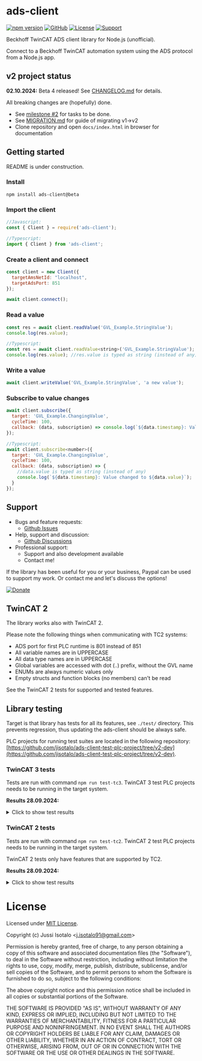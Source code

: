 # ads-client


[![npm version](https://img.shields.io/npm/v/ads-client)](https://www.npmjs.org/package/ads-client) 
[![GitHub](https://img.shields.io/badge/View%20on-GitHub-brightgreen)](https://github.com/jisotalo/ads-client)
[![License](https://img.shields.io/github/license/jisotalo/ads-client)](https://choosealicense.com/licenses/mit/)
[![Support](https://img.shields.io/badge/Donate-PayPal-yellow)](https://www.paypal.com/donate/?business=KUWBXXCVGZZME&no_recurring=0&currency_code=EUR)

Beckhoff TwinCAT ADS client library for Node.js (unofficial). 

Connect to a Beckhoff TwinCAT automation system using the ADS protocol from a Node.js app.

## v2 project status

**02.10.2024:** Beta 4 released! See [CHANGELOG.md](https://github.com/jisotalo/ads-client/blob/v2-dev/CHANGELOG.md) for details.

All breaking changes are (hopefully) done.

* See [milestone #2](https://github.com/jisotalo/ads-client/milestone/2) for tasks to be done.
* See [MIGRATION.md](https://github.com/jisotalo/ads-client/blob/v2-dev/MIGRATION.md) for guide of migrating v1->v2
* Clone repository and open `docs/index.html` in browser for documentation

## Getting started

README is under construction.

### Install
`npm install ads-client@beta`

### Import the client
```js
//Javascript:
const { Client } = require('ads-client');

//Typescript:
import { Client } from 'ads-client';
```

### Create a client and connect

```js
const client = new Client({
  targetAmsNetId: "localhost",
  targetAdsPort: 851
});

await client.connect();
```

### Read a value

```js
const res = await client.readValue('GVL_Example.StringValue');
console.log(res.value);

//Typescript:
const res = await client.readValue<string>('GVL_Example.StringValue');
console.log(res.value); //res.value is typed as string (instead of any)

```

### Write a value

```js
await client.writeValue('GVL_Example.StringValue', 'a new value');
```
### Subscribe to value changes

```js
await client.subscribe({
  target: 'GVL_Example.ChangingValue',
  cycleTime: 100,
  callback: (data, subscription) => console.log(`${data.timestamp}: Value changed to ${data.value}`)
});

//Typescript:
await client.subscribe<number>({
  target: 'GVL_Example.ChangingValue',
  cycleTime: 100,
  callback: (data, subscription) => {
    //data.value is typed as string (instead of any)
    console.log(`${data.timestamp}: Value changed to ${data.value}`);
  }
});
```

## Support

* Bugs and feature requests: 
  * [Github Issues](https://github.com/jisotalo/ads-client/issues)
* Help, support and discussion: 
  * [Github Discussions](https://github.com/jisotalo/ads-client/discussions)
* Professional support: 
  * Support and also development available 
  * Contact me!

If the library has been useful for you or your business, Paypal can be used to support my work. Or contact me and let's discuss the options!

[![Donate](https://img.shields.io/badge/Donate-PayPal-yellow)](https://www.paypal.com/donate/?business=KUWBXXCVGZZME&no_recurring=0&currency_code=EUR)

## TwinCAT 2

The library works also with TwinCAT 2.

Please note the following things when communicating with TC2 systems:
* ADS port for first PLC runtime is 801 instead of 851
* All variable names are in UPPERCASE
* All data type names are in UPPERCASE
* Global variables are accessed with dot (`.`) prefix, without the GVL name
* ENUMs are always numeric values only
* Empty structs and function blocks (no members) can't be read

See the TwinCAT 2 tests for supported and tested features.

## Library testing

Target is that library has tests for all its features, see `./test/` directory. 
This prevents regression, thus updating the ads-client should be always safe.

PLC projects for running test suites are located in the following repository:
[https://github.com/jisotalo/ads-client-test-plc-project/tree/v2-dev](https://github.com/jisotalo/ads-client-test-plc-project/tree/v2-dev).

### TwinCAT 3 tests

Tests are run with command `npm run test-tc3`. TwinCAT 3 test PLC projects needs to be running in the target system.

**Results 28.09.2024:**

<details>
<summary>Click to show test results</summary>
<pre>
  PASS  test/TC3/ads-client.test.js (24.801 s)
  √ IMPORTANT NOTE: This test requires running a specific TwinCAT 3 PLC project (https://github.com/jisotalo/ads-client-test-plc-project) (1 ms)                                                                                                                        
  connection
    √ client is not connected at beginning (1 ms)                                                                                   
    √ checking ads client settings (1 ms)                                                                                           
    √ connecting to the target (41 ms)                                                                                              
    √ checking that test PLC project is active (13 ms)                                                                              
    √ checking that test PLC project version is correct (10 ms)                                                                     
    √ checking 32/64 bitness (4 ms)                                                                                                 
    √ caching of symbols and data types                                                                                             
    √ reconnecting (34 ms)                                                                                                          
  resetting PLC to original state                                                                                                   
    √ resetting PLC (514 ms)                                                                                                        
    √ checking that reset was successful (8 ms)                                                                                     
    √ checking that PLC is not running (11 ms)                                                                                      
    √ setting IsReset to false (6 ms)                                                                                               
    √ starting PLC (7 ms)                                                                                                           
    √ checking that test PLC project is running (505 ms)                                                                            
  testing PLC runtime stop, start, restart                                                                                          
    √ stopping PLC (15 ms)                                                                                                          
    √ starting PLC (14 ms)                                                                                                          
    √ restarting PLC (528 ms)                                                                                                       
  system state, PLC runtime states and device information                                                                           
    √ reading TwinCAT system state (5 ms)                                                                                           
    √ reading PLC runtime (port 851) state (3 ms)                                                                                   
    √ reading PLC runtime (port 852) state (3 ms)                                                                                   
    √ reading PLC runtime device info (3 ms)                                                                                        
    √ reading TwinCAT system device info (5 ms)                                                                                     
    √ reading PLC runtime symbol version (4 ms)                                                                                     
  symbols and data types                                                                                                            
    √ reading upload info (4 ms)                                                                                                    
    √ reading all symbols (16 ms)                                                                                                   
    √ reading single symbol information (1 ms)                                                                                      
    √ reading all data type information (19 ms)                                                                                     
    √ reading single data type information (2 ms)                                                                                   
  data conversion                                                                                                                   
    √ converting a raw PLC value to a Javascript variable (4 ms)                                                                    
    √ converting a Javascript value to a raw PLC value (40 ms)                                                                      
  reading values                                                                                                                    
    reading standard values                                                                                                         
      √ reading BOOL (16 ms)                                                                                                        
      √ reading BYTE (8 ms)                                                                                                         
      √ reading WORD (9 ms)                                                                                                         
      √ reading DWORD (7 ms)                                                                                                        
      √ reading SINT (15 ms)                                                                                                        
      √ reading USINT (7 ms)                                                                                                        
      √ reading INT (14 ms)                                                                                                         
      √ reading UINT (7 ms)                                                                                                         
      √ reading DINT (13 ms)                                                                                                        
      √ reading UDINT (7 ms)                                                                                                        
      √ reading REAL (31 ms)                                                                                                        
      √ reading STRING (16 ms)                                                                                                      
      √ reading DATE (7 ms)                                                                                                         
      √ reading DT (14 ms)                                                                                                          
      √ reading TOD (16 ms)                                                                                                         
      √ reading TIME (8 ms)                                                                                                         
      √ reading LWORD (8 ms)                                                                                                        
      √ reading LINT (13 ms)                                                                                                        
      √ reading ULINT (7 ms)                                                                                                        
      √ reading LREAL (31 ms)                                                                                                       
      √ reading WSTRING (16 ms)                                                                                                     
      √ reading LDATE (---- TODO: Needs TC 3.1.4026 ----)                                                                           
      √ reading LDT (---- TODO: Needs TC 3.1.4026 ----) (1 ms)                                                                      
      √ reading LTOD (---- TODO: Needs TC 3.1.4026 ----)                                                                            
      √ reading LTIME (9 ms)                                                                                                        
    reading standard array values                                                                                                   
      √ reading ARRAY OF BOOL (14 ms)                                                                                               
      √ reading ARRAY OF BYTE (8 ms)                                                                                                
      √ reading ARRAY OF WORD (9 ms)                                                                                                
      √ reading ARRAY OF DWORD (8 ms)                                                                                               
      √ reading ARRAY OF SINT (13 ms)                                                                                               
      √ reading ARRAY OF USINT (7 ms)                                                                                               
      √ reading ARRAY OF INT (13 ms)                                                                                                
      √ reading ARRAY OF UINT (8 ms)                                                                                                
      √ reading ARRAY OF DINT (16 ms)                                                                                               
      √ reading ARRAY OF UDINT (7 ms)                                                                                               
      √ reading ARRAY OF REAL (31 ms)                                                                                               
      √ reading ARRAY OF STRING (15 ms)                                                                                             
      √ reading ARRAY OF DATE (8 ms)                                                                                                
      √ reading ARRAY OF DT (15 ms)                                                                                                 
      √ reading ARRAY OF TOD (14 ms)                                                                                                
      √ reading ARRAY OF TIME (5 ms)                                                                                                
      √ reading ARRAY OF LWORD (8 ms)                                                                                               
      √ reading ARRAY OF LINT (16 ms)                                                                                               
      √ reading ARRAY OF ULINT (7 ms)                                                                                               
      √ reading ARRAY OF LREAL (26 ms)                                                                                              
      √ reading ARRAY OF WSTRING (13 ms)                                                                                            
      √ reading ARRAY OF LDATE (---- TODO: Needs TC 3.1.4026 ----)                                                                  
      √ reading ARRAY OF LDT (---- TODO: Needs TC 3.1.4026 ----)                                                                    
      √ reading ARRAY OF LTOD (---- TODO: Needs TC 3.1.4026 ----)                                                                   
      √ reading ARRAY OF LTIME (6 ms)                                                                                               
    reading complex values                                                                                                          
      √ reading STRUCT (14 ms)                                                                                                      
      √ reading ALIAS (7 ms)                                                                                                        
      √ reading ENUM (44 ms)                                                                                                        
      √ reading POINTER (address) (8 ms)                                                                                            
      √ reading SUBRANGE (8 ms)                                                                                                     
      √ reading UNION (22 ms)                                                                                                       
      √ reading FUNCTION_BLOCK (28 ms)                                                                                              
      √ reading INTERFACE (8 ms)                                                                                                    
    reading complex array values                                                                                                    
      √ reading ARRAY OF STRUCT (19 ms)                                                                                             
      √ reading ARRAY OF ALIAS (9 ms)                                                                                               
      √ reading ARRAY OF ENUM (38 ms)                                                                                               
      √ reading ARRAY OF POINTER (address) (6 ms)                                                                                   
      √ reading ARRAY OF SUBRANGE (6 ms)                                                                                            
      √ reading ARRAY OF UNION (8 ms)                                                                                               
      √ reading ARRAY OF FUNCTION_BLOCK (27 ms)                                                                                     
      √ reading ARRAY OF INTERFACE (6 ms)                                                                                           
    reading special types / cases                                                                                                   
      √ reading ARRAY with negative index (9 ms)                                                                                    
      √ reading multi-dimensional ARRAY (9 ms)                                                                                      
      √ reading ARRAY OF ARRAY (7 ms)                                                                                               
      √ reading STRUCT with pragma: {attribute 'pack_mode' := '1'} (8 ms)                                                           
      √ reading STRUCT with pragma: {attribute 'pack_mode' := '8'} (8 ms)                                                           
      √ reading an empty FUNCTION_BLOCK (7 ms)                                                                                      
      √ reading an empty STRUCT (8 ms)                                                                                              
      √ reading an empty ARRAY (9 ms)                                                                                               
      √ reading a single BIT (15 ms)                                                                                                
      √ reading a struct with BIT types (8 ms)                                                                                      
    reading dereferenced POINTER and REFERENCE values                                                                               
      √ reading POINTER (value) (8 ms)                                                                                              
      √ reading REFERENCE (value) (5 ms)                                                                                            
    reading raw data                                                                                                                
      √ reading a raw value (4 ms)                                                                                                  
      √ reading a raw value using symbol (3 ms)                                                                                     
      √ reading a raw value using path (4 ms)                                                                                       
      √ reading multiple raw values (multi/sum command) (5 ms)                                                                      
    reading (misc)                                                                                                                  
      √ reading a value using symbol (3 ms)                                                                                         
  writing values                                                                                                                    
    writing standard values                                                                                                         
      √ writing BOOL (22 ms)                                                                                                        
      √ writing BYTE (12 ms)                                                                                                        
      √ writing WORD (12 ms)                                                                                                        
      √ writing DWORD (12 ms)                                                                                                       
      √ writing SINT (24 ms)                                                                                                        
      √ writing USINT (10 ms)                                                                                                       
      √ writing INT (23 ms)                                                                                                         
      √ writing UINT (11 ms)                                                                                                        
      √ writing DINT (25 ms)                                                                                                        
      √ writing UDINT (11 ms)                                                                                                       
      √ writing REAL (46 ms)                                                                                                        
      √ writing STRING (21 ms)                                                                                                      
      √ writing DATE (11 ms)                                                                                                        
      √ writing DT (22 ms)                                                                                                          
      √ writing TOD (22 ms)                                                                                                         
      √ writing TIME (11 ms)                                                                                                        
      √ writing LWORD (7 ms)                                                                                                        
      √ writing LINT (24 ms)                                                                                                        
      √ writing ULINT (9 ms)                                                                                                        
      √ writing LREAL (44 ms)                                                                                                       
      √ writing WSTRING (22 ms)                                                                                                     
      √ writing LDATE (---- TODO: Needs TC 3.1.4026 ----)                                                                           
      √ writing LDT (---- TODO: Needs TC 3.1.4026 ----) (1 ms)                                                                      
      √ writing LTOD (---- TODO: Needs TC 3.1.4026 ----)                                                                            
      √ writing LTIME (7 ms)                                                                                                        
    writing standard array values                                                                                                   
      √ writing ARRAY OF BOOL (24 ms)                                                                                               
      √ writing ARRAY OF BYTE (13 ms)                                                                                               
      √ writing ARRAY OF WORD (12 ms)                                                                                               
      √ writing ARRAY OF DWORD (13 ms)                                                                                              
      √ writing ARRAY OF SINT (22 ms)                                                                                               
      √ writing ARRAY OF USINT (12 ms)                                                                                              
      √ writing ARRAY OF INT (19 ms)                                                                                                
      √ writing ARRAY OF UINT (11 ms)                                                                                               
      √ writing ARRAY OF DINT (22 ms)                                                                                               
      √ writing ARRAY OF UDINT (12 ms)                                                                                              
      √ writing ARRAY OF REAL (44 ms)                                                                                               
      √ writing ARRAY OF STRING (23 ms)                                                                                             
      √ writing ARRAY OF DATE (11 ms)                                                                                               
      √ writing ARRAY OF DT (20 ms)                                                                                                 
      √ writing ARRAY OF TOD (22 ms)                                                                                                
      √ writing ARRAY OF TIME (11 ms)                                                                                               
      √ writing ARRAY OF LWORD (12 ms)                                                                                              
      √ writing ARRAY OF LINT (21 ms)
      √ writing ARRAY OF ULINT (12 ms)                                                                                              
      √ writing ARRAY OF LREAL (46 ms)                                                                                              
      √ writing ARRAY OF WSTRING (22 ms)                                                                                            
      √ writing ARRAY OF LDATE (---- TODO: Needs TC 3.1.4026 ----) (1 ms)                                                           
      √ writing ARRAY OF LDT (---- TODO: Needs TC 3.1.4026 ----) (1 ms)                                                             
      √ writing ARRAY OF LTOD (---- TODO: Needs TC 3.1.4026 ----)                                                                   
      √ writing ARRAY OF LTIME (10 ms)                                                                                              
    writing complex values                                                                                                          
      √ writing STRUCT (26 ms)                                                                                                      
      √ writing ALIAS (11 ms)                                                                                                       
      √ writing ENUM (49 ms)                                                                                                        
      √ writing POINTER (address) (14 ms)                                                                                           
      √ writing SUBRANGE (17 ms)                                                                                                    
      √ writing UNION (46 ms)                                                                                                       
      √ writing FUNCTION_BLOCK (46 ms)                                                                                              
      √ writing INTERFACE (13 ms)                                                                                                   
    writing complex array values                                                                                                    
      √ writing ARRAY OF STRUCT (24 ms)                                                                                             
      √ writing ARRAY OF ALIAS (10 ms)                                                                                              
      √ writing ARRAY OF ENUM (57 ms)                                                                                               
      √ writing ARRAY OF POINTER (address) (12 ms)                                                                                  
      √ writing ARRAY OF SUBRANGE (11 ms)                                                                                           
      √ writing ARRAY OF UNION (16 ms)                                                                                              
      √ writing ARRAY OF FUNCTION_BLOCK (48 ms)                                                                                     
      √ writing ARRAY OF INTERFACE (16 ms)                                                                                          
    writing special types / cases                                                                                                   
      √ writing ARRAY with negative index (14 ms)                                                                                   
      √ writing multi-dimensional ARRAY (15 ms)                                                                                     
      √ writing ARRAY OF ARRAY (16 ms)                                                                                              
      √ writing STRUCT with pragma: {attribute 'pack_mode' := '1'} (14 ms)                                                          
      √ writing STRUCT with pragma: {attribute 'pack_mode' := '8'} (16 ms)                                                          
      √ writing an empty FUNCTION_BLOCK (8 ms)                                                                                      
      √ writing an empty STRUCT (7 ms)                                                                                              
      √ writing an empty ARRAY (7 ms)                                                                                               
      √ writing a single BIT (36 ms)                                                                                                
      √ writing a struct with BIT types (11 ms)                                                                                     
    writing dereferenced POINTER and REFERENCE values                                                                               
      √ writing POINTER (value) (22 ms)                                                                                             
      √ writing REFERENCE (value) (23 ms)                                                                                           
    writing raw data                                                                                                                
      √ writing a raw value (6 ms)                                                                                                  
      √ writing a raw value using symbol (7 ms)                                                                                     
      √ writing a raw value using path (11 ms)                                                                                      
      √ writing multiple raw values (multi/sum command) (20 ms)                                                                     
    writing (misc)                                                                                                                  
      √ writing a value using symbol (8 ms)                                                                                         
  variable handles                                                                                                                  
    √ creating and deleting a varible handle (14 ms)                                                                                
    √ reading value using a variable handle (12 ms)                                                                                 
    √ writing value using a variable handle (30 ms)                                                                                 
    √ creating and deleting multiple varible handles (multi/sum command) (9 ms)                                                     
  subscriptions (ADS notifications)                                                                                                 
    √ subscribing and unsubscribing successfully (2033 ms)                                                                          
    √ subscribing to a changing value (10 ms) with default cycle time (3023 ms)                                                     
    √ subscribing to a changing value (10 ms) with 10 ms cycle time (28 ms)                                                         
    √ subscribing to a constant value with maximum delay of 2000 ms (2016 ms)                                                       
    √ subscribing to a raw ADS address (222 ms)                                                                                     
    √ subscribing using subscribeValue() (2030 ms)                                                                                  
    √ subscribing to a raw ADS address using subscribeRaw() (219 ms)                                                                
  remote procedure calls (RPC methods)                                                                                              
    √ calling a RPC method (13 ms)                                                                                                  
    √ calling a RPC method with struct parameters (9 ms)                                                                            
    √ calling a RPC method without return value and without parameters (11 ms)                                                      
  miscellaneous                                                                                                                     
    √ sending read write ADS command (6 ms)                                                                                         
    √ sending multiple read write ADS commands (multi/sum command) (12 ms)                                                          
  issue specific tests                                                                                                              
    issue 103 (https://github.com/jisotalo/ads-client/issues/103)                                                                   
      √ calling unsubscribeAll() multiple times (should not crash to unhandled exception) (50 ms)                                   
  disconnecting                                                                                                                     
    √ disconnecting client (9 ms)                                                                                                   
  controlling TwinCAT system service                                                                                                
    √ connecting (1 ms)                                                                                                             
    √ setting TwinCAT system to config (4024 ms)                                                                                    
    √ setting TwinCAT system to run (4018 ms)                                                                                       
    √ disconnecting (2 ms)                                                                                                          
  handling unknown/stale ADS notifications                                                                                          
    √ connecting (27 ms)                                                                                                            
    √ creating an unknown notification handle by forced disconnecting (1040 ms)                                                     
    √ deleting an unknown notification handle automatically (1034 ms)                                                               
    √ disconnecting (1 ms)                                                                                                          
                                                                                                                                    
Test Suites: 1 passed, 1 total                                                                                                      
Tests:       223 passed, 223 total                                                                                                  
Snapshots:   0 total
Time:        24.889 s, estimated 25 s
Ran all test suites matching /TC3\\ads-client.test.js/i.
</pre>
</details>

### TwinCAT 2 tests

Tests are run with command `npm run test-tc2`. TwinCAT 2 test PLC projects needs to be running in the target system.

TwinCAT 2 tests only have features that are supported by TC2.

**Results 28.09.2024:**

<details>
<summary>Click to show test results</summary>
<pre>
 PASS  test/TC2/ads-client.test.js (26.971 s)
  √ IMPORTANT NOTE: This test requires running a specific TwinCAT 2 PLC project (https://github.com/jisotalo/ads-client-test-plc-project)                                                                                                                               
  connection
    √ client is not connected at beginning                                                                                          
    √ checking ads client settings                                                                                                  
    √ connecting to the target (35 ms)                                                                                              
    √ checking that test PLC project is active (58 ms)                                                                              
    √ checking that test PLC project version is correct (9 ms)                                                                      
    √ checking 32/64 bitness (2 ms)                                                                                                 
    √ caching of symbols and data types (1 ms)                                                                                      
    √ reconnecting (22 ms)                                                                                                          
  resetting PLC to original state                                                                                                   
    √ resetting PLC (507 ms)                                                                                                        
    √ checking that reset was successful (5 ms)                                                                                     
    √ checking that PLC is not running (8 ms)                                                                                       
    √ setting IsReset to false (3 ms)                                                                                               
    √ starting PLC (5 ms)                                                                                                           
    √ checking that test PLC project is running (506 ms)                                                                            
  testing PLC runtime stop, start, restart                                                                                          
    √ stopping PLC (13 ms)                                                                                                          
    √ starting PLC (10 ms)                                                                                                          
    √ restarting PLC (523 ms)                                                                                                       
  system state, PLC runtime states and device information                                                                           
    √ reading TwinCAT system state (2 ms)                                                                                           
    √ reading PLC runtime (port 801) state (2 ms)                                                                                   
    √ reading PLC runtime device info (2 ms)                                                                                        
    √ reading TwinCAT system device info (2 ms)                                                                                     
    √ reading PLC runtime symbol version (2 ms)                                                                                     
  symbols and data types                                                                                                            
    √ reading upload info (2 ms)                                                                                                    
    √ reading all symbols (15 ms)                                                                                                   
    √ reading single symbol information                                                                                             
    √ reading all data type information (33 ms)                                                                                     
    √ reading single data type information (9 ms)                                                                                   
  data conversion                                                                                                                   
    √ converting a raw PLC value to a Javascript variable (7 ms)                                                                    
    √ converting a Javascript value to a raw PLC value (41 ms)                                                                      
  reading values                                                                                                                    
    reading standard values                                                                                                         
      √ reading BOOL (12 ms)                                                                                                        
      √ reading BYTE (6 ms)                                                                                                         
      √ reading WORD (6 ms)                                                                                                         
      √ reading DWORD (7 ms)                                                                                                        
      √ reading SINT (11 ms)
      √ reading USINT (7 ms)                                                                                                        
      √ reading INT (11 ms)                                                                                                         
      √ reading UINT (7 ms)                                                                                                         
      √ reading DINT (13 ms)                                                                                                        
      √ reading UDINT (6 ms)                                                                                                        
      √ reading REAL (19 ms)                                                                                                        
      √ reading STRING (10 ms)                                                                                                      
      √ reading DATE (4 ms)                                                                                                         
      √ reading DT (9 ms)                                                                                                           
      √ reading TOD (8 ms)                                                                                                          
      √ reading TIME (6 ms)                                                                                                         
      √ reading LREAL (26 ms)                                                                                                       
    reading standard array values                                                                                                   
      √ reading ARRAY OF BOOL (9 ms)                                                                                                
      √ reading ARRAY OF BYTE (5 ms)                                                                                                
      √ reading ARRAY OF WORD (5 ms)                                                                                                
      √ reading ARRAY OF DWORD (4 ms)                                                                                               
      √ reading ARRAY OF SINT (10 ms)                                                                                               
      √ reading ARRAY OF USINT (6 ms)                                                                                               
      √ reading ARRAY OF INT (9 ms)                                                                                                 
      √ reading ARRAY OF UINT (6 ms)                                                                                                
      √ reading ARRAY OF DINT (10 ms)                                                                                               
      √ reading ARRAY OF UDINT (3 ms)                                                                                               
      √ reading ARRAY OF REAL (18 ms)                                                                                               
      √ reading ARRAY OF STRING (9 ms)                                                                                              
      √ reading ARRAY OF DATE (7 ms)                                                                                                
      √ reading ARRAY OF DT (11 ms)                                                                                                 
      √ reading ARRAY OF TOD (9 ms)                                                                                                 
      √ reading ARRAY OF TIME (4 ms)                                                                                                
      √ reading ARRAY OF LREAL (24 ms)                                                                                              
    reading complex values                                                                                                          
      √ reading STRUCT (15 ms)                                                                                                      
      √ reading ALIAS (8 ms)                                                                                                        
      √ reading ENUM (16 ms)                                                                                                        
      √ reading POINTER (address) (6 ms)                                                                                            
      √ reading SUBRANGE (6 ms)                                                                                                     
      √ reading FUNCTION_BLOCK (23 ms)                                                                                              
    reading complex array values                                                                                                    
      √ reading ARRAY OF STRUCT (12 ms)                                                                                             
      √ reading ARRAY OF ALIAS (6 ms)                                                                                               
      √ reading ARRAY OF ENUM (20 ms)                                                                                               
      √ reading ARRAY OF POINTER (address) (5 ms)                                                                                   
      √ reading ARRAY OF SUBRANGE (3 ms)                                                                                            
      √ reading ARRAY OF FUNCTION_BLOCK (22 ms)                                                                                     
    reading special types / cases                                                                                                   
      √ reading ARRAY with negative index (8 ms)                                                                                    
      √ reading multi-dimensional ARRAY (5 ms)                                                                                      
      √ reading ARRAY OF ARRAY (5 ms)                                                                                               
    reading dereferenced POINTER values                                                                                             
      √ reading POINTER (value) (5 ms)                                                                                              
    reading raw data                                                                                                                
      √ reading a raw value (3 ms)                                                                                                  
      √ reading a raw value using symbol (2 ms)                                                                                     
      √ reading a raw value using path (2 ms)                                                                                       
      √ reading multiple raw values (multi/sum command) (4 ms)                                                                      
    reading (misc)                                                                                                                  
      √ reading a value using symbol (3 ms)                                                                                         
  writing values                                                                                                                    
    writing standard values                                                                                                         
      √ writing BOOL (22 ms)                                                                                                        
      √ writing BYTE (10 ms)                                                                                                        
      √ writing WORD (8 ms)                                                                                                         
      √ writing DWORD (10 ms)                                                                                                       
      √ writing SINT (18 ms)                                                                                                        
      √ writing USINT (6 ms)                                                                                                        
      √ writing INT (16 ms)                                                                                                         
      √ writing UINT (8 ms)                                                                                                         
      √ writing DINT (13 ms)                                                                                                        
      √ writing UDINT (7 ms)                                                                                                        
      √ writing REAL (30 ms)                                                                                                        
      √ writing STRING (14 ms)                                                                                                      
      √ writing DATE (6 ms)                                                                                                         
      √ writing DT (15 ms)                                                                                                          
      √ writing TOD (15 ms)                                                                                                         
      √ writing TIME (8 ms)                                                                                                         
      √ writing LREAL (28 ms)                                                                                                       
    writing standard array values                                                                                                   
      √ writing ARRAY OF BOOL (14 ms)                                                                                               
      √ writing ARRAY OF BYTE (7 ms)                                                                                                
      √ writing ARRAY OF WORD (7 ms)                                                                                                
      √ writing ARRAY OF DWORD (9 ms)                                                                                               
      √ writing ARRAY OF SINT (13 ms)                                                                                               
      √ writing ARRAY OF USINT (7 ms)                                                                                               
      √ writing ARRAY OF INT (15 ms)                                                                                                
      √ writing ARRAY OF UINT (7 ms)                                                                                                
      √ writing ARRAY OF DINT (13 ms)                                                                                               
      √ writing ARRAY OF UDINT (9 ms)                                                                                               
      √ writing ARRAY OF REAL (25 ms)                                                                                               
      √ writing ARRAY OF STRING (17 ms)                                                                                             
      √ writing ARRAY OF DATE (7 ms)                                                                                                
      √ writing ARRAY OF DT (18 ms)                                                                                                 
      √ writing ARRAY OF TOD (18 ms)                                                                                                
      √ writing ARRAY OF TIME (10 ms)                                                                                               
      √ writing ARRAY OF LREAL (35 ms)                                                                                              
    writing complex values                                                                                                          
      √ writing STRUCT (19 ms)                                                                                                      
      √ writing ALIAS (10 ms)                                                                                                       
      √ writing ENUM (25 ms)                                                                                                        
      √ writing POINTER (address) (13 ms)                                                                                           
      √ writing SUBRANGE (12 ms)                                                                                                    
      √ writing FUNCTION_BLOCK (39 ms)                                                                                              
    writing complex array values                                                                                                    
      √ writing ARRAY OF STRUCT (24 ms)                                                                                             
      √ writing ARRAY OF ALIAS (11 ms)                                                                                              
      √ writing ARRAY OF ENUM (28 ms)                                                                                               
      √ writing ARRAY OF POINTER (address) (14 ms)                                                                                  
      √ writing ARRAY OF SUBRANGE (11 ms)                                                                                           
      √ writing ARRAY OF FUNCTION_BLOCK (48 ms)                                                                                     
    writing special types / cases                                                                                                   
      √ writing ARRAY with negative index (18 ms)                                                                                   
      √ writing multi-dimensional ARRAY (13 ms)                                                                                     
      √ writing ARRAY OF ARRAY (12 ms)                                                                                              
      √ writing an empty FUNCTION_BLOCK (7 ms)                                                                                      
    writing dereferenced POINTER and REFERENCE values                                                                               
      √ writing POINTER (value) (15 ms)                                                                                             
    writing raw data                                                                                                                
      √ writing a raw value (7 ms)                                                                                                  
      √ writing a raw value using symbol (4 ms)                                                                                     
      √ writing a raw value using path (10 ms)                                                                                      
      √ writing multiple raw values (multi/sum command) (11 ms)                                                                     
    writing (misc)                                                                                                                  
      √ writing a value using symbol (5 ms)                                                                                         
  variable handles                                                                                                                  
    √ creating and deleting a varible handle (12 ms)                                                                                
    √ reading value using a variable handle (6 ms)                                                                                  
    √ writing value using a variable handle (19 ms)                                                                                 
    √ creating and deleting multiple varible handles (multi/sum command) (5 ms)                                                     
  subscriptions (ADS notifications)                                                                                                 
    √ subscribing and unsubscribing successfully (2010 ms)                                                                          
    √ subscribing to a changing value (10 ms) with default cycle time (3018 ms)                                                     
    √ subscribing to a changing value (10 ms) with 10 ms cycle time (30 ms)                                                         
    √ subscribing to a constant value with maximum delay of 2000 ms (2010 ms)                                                       
    √ subscribing to a raw ADS address (220 ms)
    √ subscribing using subscribeValue() (2010 ms)                                                                                  
    √ subscribing to a raw ADS address using subscribeRaw() (218 ms)                                                                
  miscellaneous                                                                                                                     
    √ sending read write ADS command (7 ms)                                                                                         
    √ sending multiple read write ADS commands (multi/sum command) (10 ms)                                                          
  issue specific tests                                                                                                              
    issue 103 (https://github.com/jisotalo/ads-client/issues/103)                                                                   
      √ calling unsubscribeAll() multiple times (should not crash to unhandled exception) (28 ms)                                   
  disconnecting                                                                                                                     
    √ disconnecting client (6 ms)                                                                                                   
  controlling TwinCAT system service                                                                                                
    √ connecting (2 ms)                                                                                                             
    √ setting TwinCAT system to config (5248 ms)                                                                                    
    √ setting TwinCAT system to run (6303 ms)                                                                                       
    √ disconnecting (1 ms)                                                                                                          
  handling unknown/stale ADS notifications                                                                                          
    √ connecting (23 ms)                                                                                                            
    √ creating an unknown notification handle by forced disconnecting (1033 ms)                                                     
    √ deleting an unknown notification handle automatically (1021 ms)                                                               
    √ disconnecting (1 ms)                                                                                                          
                                                                                                                                    
Test Suites: 1 passed, 1 total
Tests:       164 passed, 164 total                                                                                                  
Snapshots:   0 total
Time:        27.056 s
Ran all test suites matching /TC2\\ads-client.test.js/i.
</pre>
</details>

# License

Licensed under [MIT License](http://www.opensource.org/licenses/MIT).

Copyright (c) Jussi Isotalo <<j.isotalo91@gmail.com>>

Permission is hereby granted, free of charge, to any person obtaining a copy
of this software and associated documentation files (the "Software"), to deal
in the Software without restriction, including without limitation the rights
to use, copy, modify, merge, publish, distribute, sublicense, and/or sell
copies of the Software, and to permit persons to whom the Software is
furnished to do so, subject to the following conditions:

The above copyright notice and this permission notice shall be included in all
copies or substantial portions of the Software.

THE SOFTWARE IS PROVIDED "AS IS", WITHOUT WARRANTY OF ANY KIND, EXPRESS OR
IMPLIED, INCLUDING BUT NOT LIMITED TO THE WARRANTIES OF MERCHANTABILITY,
FITNESS FOR A PARTICULAR PURPOSE AND NONINFRINGEMENT. IN NO EVENT SHALL THE
AUTHORS OR COPYRIGHT HOLDERS BE LIABLE FOR ANY CLAIM, DAMAGES OR OTHER
LIABILITY, WHETHER IN AN ACTION OF CONTRACT, TORT OR OTHERWISE, ARISING FROM,
OUT OF OR IN CONNECTION WITH THE SOFTWARE OR THE USE OR OTHER DEALINGS IN THE
SOFTWARE.
